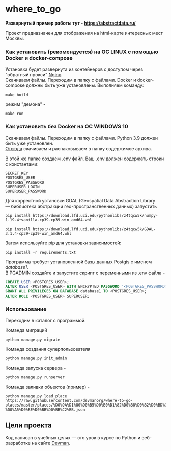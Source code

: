 # where_to_go  
  
**Развернутый пример работы тут - https://abstractdata.ru/**  
  
Проект предназначен для отображения на html-карте интересных мест Москвы.  
  
### Как установить (рекомендуется) на ОС LINUX с помощью Docker и docker-compose  
  
Установка будет развернута из контейнеров с доступом через "обратный прокси" [Nginx](https://nginx.org/ru/).  
Скачиваем файлы. Переходим в папку с файлами. Docker и docker-compose должны быть уже установлены. Выполняем команду:  
```  
make build  
```  
  
режим "демона" -  
```  
make run  
```  
  
### Как установить без Docker на ОС WINDOWS 10  
  
Скачиваем файлы. Переходим в папку с файлами. Python 3.9 должен быть уже установлен.  
[Отсюда](https://yadi.sk/d/Dbk6LGZhOQFGfg) скачиваем и распаковываем в папку содержимое архива.  
  
  
В этой же папке создаем .env файл. Ваш .env должен содержать строки с константами:  
  
```  
SECRET_KEY  
POSTGRES_USER  
POSTGRES_PASSWORD  
SUPERUSER_LOGIN  
SUPERUSER_PASSWORD  
```  
  
Для корректной установки GDAL (Geospatial Data Abstraction Library  
 — библиотека абстракции гео-пространственных данных) запустить  
   
```  
pip install https://download.lfd.uci.edu/pythonlibs/z4tqcw5k/numpy-1.19.4+vanilla-cp39-cp39-win_amd64.whl  
  
pip install https://download.lfd.uci.edu/pythonlibs/z4tqcw5k/GDAL-3.1.4-cp39-cp39-win_amd64.whl  
```   
Затем используйте pip для установки зависимостей:  
  
```
pip install -r requirements.txt  
```
  
Программа требует установленной базы данных Postgis с именем _database1_.  
В PGADMIN создайте и запустите скрипт с переменными из .env файла -  
  
```sql
CREATE USER <POSTGRES_USER>;
ALTER USER <POSTGRES_USER> WITH ENCRYPTED PASSWORD '<POSTGRES_PASSWORD>';
GRANT ALL PRIVILEGES ON DATABASE database1 TO <POSTGRES_USER>;
ALTER ROLE <POSTGRES_USER> SUPERUSER;
```  

### Использование  
  
Переходим в каталог с программой. 

Команда миграций  
```  
python manage.py migrate
```  
  
Команда создания суперпользователя  
```  
python manage.py init_admin  
```  
  
Команда запуска сервера -  
```  
python manage.py runserver  
```  
  
Команда заливки объектов (пример) -  
```  
python manage.py load_place https://raw.githubusercontent.com/devmanorg/where-to-go-places/master/places/%D0%9A%D1%80%D0%B5%D0%B0%D1%82%D0%B8%D0%B2%D0%BD%D0%BE%D0%B5%20%D0%BF%D1%80%D0%BE%D1%81%D1%82%D1%80%D0%B0%D0%BD%D1%81%D1%82%D0%B2%D0%BE%20%C2%AB%D0%9B%D1%8E%D0%BC%D1%8C%D0%B5%D1%80-%D0%A5%D0%BE%D0%BB%D0%BB%C2%BB.json  
```  
## Цели проекта  
  
Код написан в учебных целях — это урок в курсе по Python и веб-разработке на сайте [Devman](https://dvmn.org).
